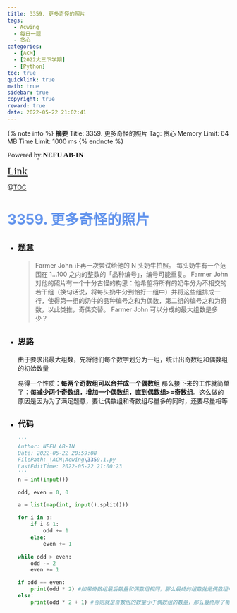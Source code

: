 ```yaml
---
title: 3359. 更多奇怪的照片
tags:
  - Acwing
  - 每日一题
  - 贪心
categories:
  - [ACM] 
  - [2022大三下学期] 
  - [Python]
toc: true
quicklink: true
math: true
sidebar: true
copyright: true
reward: true
date: 2022-05-22 21:02:41
---
```



{% note info %}
**摘要**
Title: 3359. 更多奇怪的照片
Tag: 贪心
Memory Limit: 64 MB
Time Limit: 1000 ms
{% endnote %}
<!-- more -->

<font size=3 face=楷体>Powered by:**NEFU AB-IN**</font>

<font color=#FFA500 size=5 face=楷体>[Link](https://www.acwing.com/problem/content/description/3362/)</font>

@[TOC](文章目录)

# <font color=#6495ED size=6>3359. 更多奇怪的照片</font>

* ## <font size=4 face=粗体>题意</font>

  >Farmer John 正再一次尝试给他的 N 头奶牛拍照。
  >每头奶牛有一个范围在 1…100 之内的整数的「品种编号」，编号可能重复。
  >Farmer John 对他的照片有一个十分古怪的构思：他希望将所有的奶牛分为不相交的若干组（换句话说，将每头奶牛分到恰好一组中）并将这些组排成一行，使得第一组的奶牛的品种编号之和为偶数，第二组的编号之和为奇数，以此类推，奇偶交替。
  >Farmer John 可以分成的最大组数是多少？

* ## <font size=4 face=粗体>思路</font>

  由于要求出最大组数，先将他们每个数字划分为一组，统计出奇数组和偶数组的初始数量

  易得一个性质：**每两个奇数组可以合并成一个偶数组**
  那么接下来的工作就简单了：**每减少两个奇数组，增加一个偶数组，直到偶数组>=奇数组**。这么做的原因是因为为了满足题意，要让偶数组和奇数组尽量多的同时，还要尽量相等

* ## <font size=4 face=粗体>代码</font>

  ```python
  '''
  Author: NEFU AB-IN
  Date: 2022-05-22 20:59:08
  FilePath: \ACM\Acwing\3359.1.py
  LastEditTime: 2022-05-22 21:00:23
  '''
  n = int(input())

  odd, even = 0, 0

  a = list(map(int, input().split()))

  for i in a:
      if i & 1:
          odd += 1
      else:
          even += 1

  while odd > even:
      odd -= 2
      even += 1

  if odd == even:
      print(odd * 2) #如果奇数组最后数量和偶数组相同，那么最终的组数就是偶数组+奇数组
  else:
      print(odd * 2 + 1) #否则就是奇数组的数量小于偶数组的数量，那么最终除了每个偶数组和奇数组对应上，还会在末尾形成一个偶数组，即类似于   偶，奇，偶，奇，偶    这样的排列
  ```